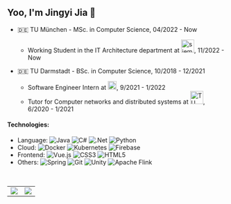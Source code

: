 ## Yoo, I'm Jingyi Jia 👋

+ 🇩🇪 TU München - MSc. in Computer Science, 04/2022 - Now
	+ Working Student in the IT Architecture department at <img src="https://upload.wikimedia.org/wikipedia/commons/f/f4/BMW_logo_%28gray%29.svg" height="30" alt="siemens Icon" title="siemens  Icon">, 11/2022 - Now

+ 🇩🇪 TU Darmstadt - BSc. in Computer Science, 10/2018 - 12/2021
  + Software Engineer Intern at <img src="https://i.328888.xyz/2023/02/19/Xm4Nc.png" height="20" alt="siemens Icon" title="siemens  Icon">, 9/2021 - 1/2022
  + Tutor for Computer networks and distributed systems at <img src="https://upload.wikimedia.org/wikipedia/de/2/24/TU_Darmstadt_Logo.svg" height="30" alt="TU Darmstadt" title="siemens  Icon">, 6/2020 - 1/2021



#### Technologies:
- Language: ![Java](https://img.shields.io/badge/java-%23ED8B00.svg?style=for-the-badge&logo=java&logoColor=white)  ![C#](https://img.shields.io/badge/c%23-%23239120.svg?style=for-the-badge&logo=c-sharp&logoColor=white) ![.Net](https://img.shields.io/badge/.NET-5C2D91?style=for-the-badge&logo=.net&logoColor=white)  ![Python](https://img.shields.io/badge/python-3670A0?style=for-the-badge&logo=python&logoColor=ffdd54)
- Cloud:  ![Docker](https://img.shields.io/badge/docker-%230db7ed.svg?style=for-the-badge&logo=docker&logoColor=white) ![Kubernetes](https://img.shields.io/badge/kubernetes-%23326ce5.svg?style=for-the-badge&logo=kubernetes&logoColor=white) ![Firebase](https://img.shields.io/badge/firebase-%23039BE5.svg?style=for-the-badge&logo=firebase)
- Frontend: ![Vue.js](https://img.shields.io/badge/vuejs-%2335495e.svg?style=for-the-badge&logo=vuedotjs&logoColor=%234FC08D) ![CSS3](https://img.shields.io/badge/css3-%231572B6.svg?style=for-the-badge&logo=css3&logoColor=white) ![HTML5](https://img.shields.io/badge/html5-%23E34F26.svg?style=for-the-badge&logo=html5&logoColor=white) 
- Others:  ![Spring](https://img.shields.io/badge/spring-%236DB33F.svg?style=for-the-badge&logo=spring&logoColor=white)  ![Git](https://img.shields.io/badge/git-%23F05033.svg?style=for-the-badge&logo=git&logoColor=white) ![Unity](https://img.shields.io/badge/unity-%23000000.svg?style=for-the-badge&logo=unity&logoColor=white) ![Apache Flink](https://img.shields.io/badge/Apache%20Flink-E6526F?style=for-the-badge&logo=Apache%20Flink&logoColor=white)
<br/>

<table>
<td><img align="center" src="https://github-readme-stats.vercel.app/api?username=elaineJJY&count_private=true&show_icons=true&theme=noctis_minimus&hide=stars&include_all_commits=true" /></td> 
<td><img align="center" src="https://github-readme-stats.vercel.app/api/top-langs/?username=elaineJJY&hide=c%23,Tex,ShaderLab,jupyter%20notebook&layout=compact&hide_progress=false&theme=noctis_minimus" /></td> </tr>
</table>
